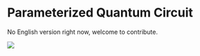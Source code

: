 ﻿# Parameterized Quantum Circuit

No English version right now, welcome to contribute.

<a href="https://gitee.com/mindspore/docs/blob/master/tutorials/training/source_en/advanced_use/parameterized_quantum_circuit.md" target="_blank"><img src="../_static/logo_source.png"></a>
